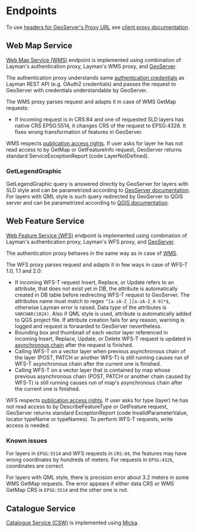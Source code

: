 # Endpoints
To use [headers for GeoServer's Proxy URL](https://docs.geoserver.org/2.26.x/en/user/configuration/globalsettings.html#use-headers-for-proxy-url) see [client proxy documentation](client-proxy.md).

## Web Map Service
[Web Map Service (WMS)](https://www.ogc.org/standards/wms/) endpoint is implemented using combination of Layman's authentication proxy, Layman's WMS proxy, and [GeoServer](https://docs.geoserver.org/2.26.x/en/user/services/wms/reference.html).

The authentication proxy understands same [authentication credentials](security.md#authentication) as Layman REST API (e.g. OAuth2 credentials) and passes the request to GeoServer with credentials understandable by GeoServer.

The WMS proxy parses request and adapts it in case of WMS GetMap requests:
- If incoming request is in CRS:84 and  one of requested SLD layers has native CRS EPSG:5514, it changes CRS of the request to EPSG:4326. It fixes wrong transformation of features in GeoServer.

WMS respects [publication access rights](security.md#publication-access-rights). If user asks for layer he has not read access to by GetMap or GetFeatureInfo request, GeoServer returns standard ServiceExceptionReport (code LayerNotDefined).

### GetLegendGraphic
GetLegendGraphic query is answered directly by GeoServer for layers with SLD style and can be parametrized according to [GeoServer documentation](https://docs.geoserver.org/latest/en/user/services/wms/get_legend_graphic/index.html). For layers with QML style is such query redirected by GeoServer to QGIS server and can be parametrized according to [QGIS documentation](https://docs.qgis.org/3.40/en/docs/server_manual/services/wms.html#getlegendgraphic). 

## Web Feature Service
[Web Feature Service (WFS)](https://www.ogc.org/standards/wfs/) endpoint is implemented using combination of Layman's authentication proxy, Layman's WFS proxy, and [GeoServer](https://docs.geoserver.org/2.26.x/en/user/services/wfs/reference.html).

The authentication proxy behaves in the same way as in case of [WMS](#web-map-service).

The WFS proxy parses request and adapts it in few ways in case of WFS-T 1.0, 1.1 and 2.0:
- If incoming WFS-T request Insert, Replace, or Update refers to an attribute, that does not exist yet in DB, the attribute is automatically created in DB table before redirecting WFS-T request to GeoServer. The attributes name must match to regex `^[a-zA-Z_][a-zA-Z_0-9]*$`, otherwise Layman error is raised. Data type of the attributes is `VARCHAR(1024)`. Also if QML style is used, attribute is automatically added to QGS project file. If attribute creation fails for any reason, warning is logged and request is forwarded to GeoServer nevertheless.
- Bounding box and thumbnail of each vector layer referenced in incoming Insert, Replace, Update, or Delete WFS-T request is updated in [asynchronous chain](async-tasks.md) after the request is finished.
- Calling WFS-T on a vector layer when previous asynchronous chain of the layer (POST, PATCH or another WFS-T) is still running causes run of WFS-T asynchronous chain after the current one is finished.
- Calling WFS-T on a vector layer that is contained by map whose previous asynchronous chain (POST, PATCH or another chain caused by WFS-T) is still running causes run of map's asynchronous chain after the current one is finished.

WFS respects [publication access rights](security.md#publication-access-rights). If user asks for type (layer) he has not read access to by DescribeFeatureType or GetFeature request, GeoServer returns standard ExceptionReport (code InvalidParameterValue, locator typeName or typeNames). To perform WFS-T requests, write access is needed.

### Known issues
For layers in `EPSG:5514` and WFS requests in `CRS:84`, the features may have wrong coordinates by hundreds of meters. For requests in `EPSG:4326`, coordinates are correct.

For layers with QML style, there is precision error about 3.2 meters in some WMS GetMap requests. The error appears if either data CRS or WMS GetMap CRS is `EPSG:5514` and the other one is not.

## Catalogue Service
[Catalogue Service (CSW)](https://www.ogc.org/standards/cat/) is implemented using [Micka](https://github.com/hsrs-cz/Micka).
